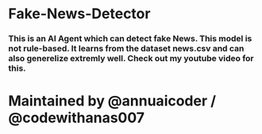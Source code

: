 # Fake-News-Detector


### This is an AI Agent which can detect fake News. This model is not rule-based. It learns from the dataset news.csv and can also generelize extremly well. Check out my youtube video for this.



# Maintained by @annuaicoder / @codewithanas007
